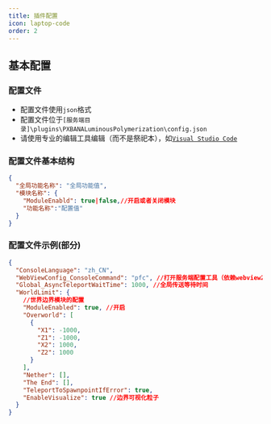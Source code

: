 ```yaml
---
title: 插件配置
icon: laptop-code
order: 2
---
```


## 基本配置

### 配置文件

- 配置文件使用`json`格式
- 配置文件位于`[服务端目录]\plugins\PXBANALuminousPolymerization\config.json`
- 请使用专业的编辑工具编辑（而不是祭祀本），如[`Visual Studio Code`](https://code.visualstudio.com/)

### 配置文件基本结构

```json
{
  "全局功能名称": "全局功能值",
  "模块名称": {
    "ModuleEnabld": true|false,//开启或者关闭模块
    "功能名称":"配置值"
  }
}
```

### 配置文件示例(部分)

```json
{
  "ConsoleLanguage": "zh_CN",
  "WebViewConfig_ConsoleCommand": "pfc", //打开服务端配置工具（依赖webview2网页）的命令
  "Global_AsyncTeleportWaitTime": 1000, //全局传送等待时间
  "WorldLimit": {
    //世界边界模块的配置
    "ModuleEnabled": true, //开启
    "Overworld": [
      {
        "X1": -1000,
        "Z1": -1000,
        "X2": 1000,
        "Z2": 1000
      }
    ],
    "Nether": [],
    "The End": [],
    "TeleportToSpawnpointIfError": true,
    "EnableVisualize": true //边界可视化粒子
  }
}
```

